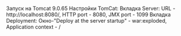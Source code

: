 Запуск на Tomcat 9.0.65 Настройки TomCat: 
Вкладка Server: URL - http://localhost:8080/, HTTP port - 8080, 
JMX port - 1099 Вкладка Deployment: Окно-"Deploy at the server startup" - war:exploded, Application context - / 